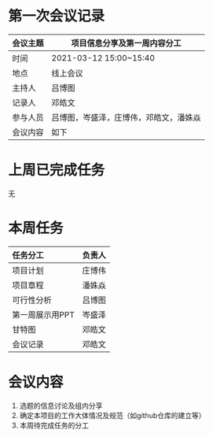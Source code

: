 # 第一次会议记录

| 会议主题   | 项目信息分享及第一周内容分工 |
| :-------  | ---------------------------- |
| 时间      | 2021-03-12 15:00~15:40 |
| 地点      | 线上会议               |
| 主持人    | 吕博图                 |
| 记录人    | 邓皓文                    |
| 参与人员  | 吕博图，岑盛泽，庄博伟，邓皓文，潘姝焱 |
| 会议内容  | 如下                         |

# 上周已完成任务

无

# 本周任务

| 任务分工                     |  负责人|
| :-------------------------- | ----------- |
| 项目计划 | 庄博伟 |
| 项目章程 | 潘姝焱 |
| 可行性分析 | 吕博图 |
| 第一周展示用PPT | 岑盛泽 |
| 甘特图 | 邓皓文 |
| 会议记录 | 邓皓文 |




# 会议内容

1. 选题的信息讨论及组内分享
2. 确定本项目的工作大体情况及规范（如github仓库的建立等）
3. 本周待完成任务的分工

